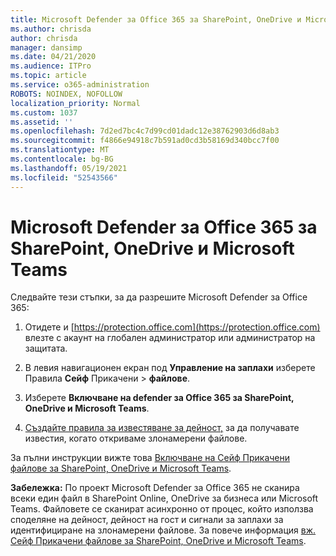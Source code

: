 ```yaml
---
title: Microsoft Defender за Office 365 за SharePoint, OneDrive и Microsoft Teams
ms.author: chrisda
author: chrisda
manager: dansimp
ms.date: 04/21/2020
ms.audience: ITPro
ms.topic: article
ms.service: o365-administration
ROBOTS: NOINDEX, NOFOLLOW
localization_priority: Normal
ms.custom: 1037
ms.assetid: ''
ms.openlocfilehash: 7d2ed7bc4c7d99cd01dadc12e38762903d6d8ab3
ms.sourcegitcommit: f4866e94918c7b591ad0cd3b58169d340bcc7f00
ms.translationtype: MT
ms.contentlocale: bg-BG
ms.lasthandoff: 05/19/2021
ms.locfileid: "52543566"
---
```

# <a name="microsoft-defender-for-office-365-for-sharepoint-onedrive-and-microsoft-teams"></a>Microsoft Defender за Office 365 за SharePoint, OneDrive и Microsoft Teams

Следвайте тези стъпки, за да разрешите Microsoft Defender за Office 365:

1. Отидете и [https://protection.office.com](https://protection.office.com) влезте с акаунт на глобален администратор или администратор на защитата.

2. В левия навигационен екран под **Управление на заплахи** изберете Правила **Сейф** Прикачени \> **файлове**.

3. Изберете **Включване на defender за Office 365 за SharePoint, OneDrive и Microsoft Teams**.

4. [Създайте правила за известяване за дейност,](/microsoft-365/compliance/create-activity-alerts) за да получавате известия, когато откриваме злонамерени файлове.

За пълни инструкции вижте това [Включване на Сейф Прикачени файлове за SharePoint, OneDrive и Microsoft Teams](/microsoft-365/security/office-365-security/turn-on-atp-for-spo-odb-and-teams).

**Забележка:** По проект Microsoft Defender за Office 365 не сканира всеки един файл в SharePoint Online, OneDrive за бизнеса или Microsoft Teams. Файловете се сканират асинхронно от процес, който използва споделяне на дейност, дейност на гост и сигнали за заплахи за идентифициране на злонамерени файлове. За повече информация [вж. Сейф Прикачени файлове за SharePoint, OneDrive и Microsoft Teams](/microsoft-365/security/office-365-security/atp-for-spo-odb-and-teams).
